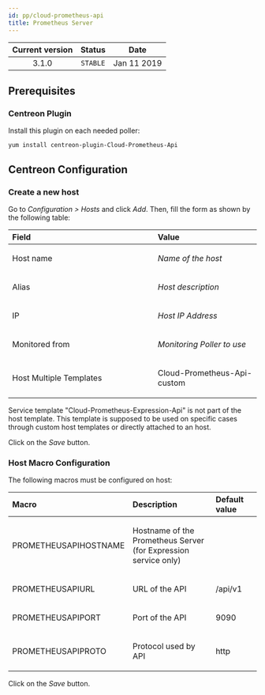 ```yaml
---
id: pp/cloud-prometheus-api
title: Prometheus Server
---
```


| Current version | Status | Date |
| :-: | :-: | :-: |
| 3.1.0 | `STABLE` | Jan 11 2019 |

## Prerequisites
### Centreon Plugin
Install this plugin on each needed poller:

    yum install centreon-plugin-Cloud-Prometheus-Api

## Centreon Configuration
### Create a new host
Go to *Configuration &gt; Hosts* and click *Add*. Then, fill the form as
shown by the following table:

<table>
<colgroup>
<col width="58%" />
<col width="41%" />
</colgroup>
<thead>
<tr class="header">
<th align="left">Field</th>
<th align="left">Value</th>
</tr>
</thead>
<tbody>
<tr class="odd">
<td align="left"><p>Host name</p></td>
<td align="left"><p><em>Name of the host</em></p></td>
</tr>
<tr class="even">
<td align="left"><p>Alias</p></td>
<td align="left"><p><em>Host description</em></p></td>
</tr>
<tr class="odd">
<td align="left"><p>IP</p></td>
<td align="left"><p><em>Host IP Address</em></p></td>
</tr>
<tr class="even">
<td align="left"><p>Monitored from</p></td>
<td align="left"><p><em>Monitoring Poller to use</em></p></td>
</tr>
<tr class="odd">
<td align="left"><p>Host Multiple Templates</p></td>
<td align="left"><p>Cloud-Prometheus-Api-custom</p></td>
</tr>
</tbody>
</table>

Service template "Cloud-Prometheus-Expression-Api" is not part of the host template.
This template is supposed to be used on specific cases through custom host templates or directly attached to an host.

Click on the *Save* button.

### Host Macro Configuration
The following macros must be configured on host:

<table>
<colgroup>
<col width="23%" />
<col width="53%" />
<col width="24%" />
</colgroup>
<thead>
<tr class="header">
<th align="left">Macro</th>
<th align="left">Description</th>
<th align="left">Default value</th>
</tr>
</thead>
<tbody>
<tr class="odd">
<td align="left"><p>PROMETHEUSAPIHOSTNAME</p></td>
<td align="left"><p>Hostname of the Prometheus Server (for Expression service only)</p></td>
<td align="left"><p></p></td>
</tr>
<tr class="even">
<td align="left"><p>PROMETHEUSAPIURL</p></td>
<td align="left"><p>URL of the API</p></td>
<td align="left"><p>/api/v1</p></td>
</tr>
<tr class="odd">
<td align="left"><p>PROMETHEUSAPIPORT</p></td>
<td align="left"><p>Port of the API</p></td>
<td align="left"><p>9090</p></td>
</tr>
<tr class="even">
<td align="left"><p>PROMETHEUSAPIPROTO</p></td>
<td align="left"><p>Protocol used by API</p></td>
<td align="left"><p>http</p></td>
</tr>
</tbody>
</table>

Click on the *Save* button.


